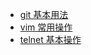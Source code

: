 + [git 基本用法](2014-10-10-learn-git.md)
+ [vim 常用操作](2015-02-01-vim-basic.md)
+ [telnet 基本操作](2015-07-03-telnet.md)
